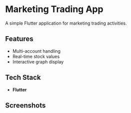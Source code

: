 # Marketing Trading App

A simple Flutter application for marketing trading activities.

## Features

- Multi-account handling
- Real-time stock values
- Interactive graph display

## Tech Stack

- **Flutter**

## Screenshots
